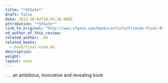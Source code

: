 ```yaml
---
title: "*SFGate*"
draft: false
date: 2012-10-02T18:45:38.000Z
attribution: "*SFGate*"
link_to_original: "http://www.sfgate.com/books/article/Friends-Final-Night-in-Buenos-Aires-2766195.php"
nd_author_of_this_review:
related_author: .md
related_books:
  - book/final-exam.md
description:
weight:
layout: none
---
```

. . . an ambitious, innovative and revealing book

